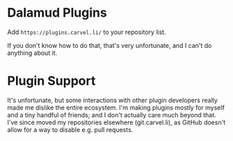 # Dalamud Plugins

Add `https://plugins.carvel.li/` to your repository list. 

If you don't know how to do that, that's very unfortunate, and I can't do anything about it.

# Plugin Support

It's unfortunate, but some interactions with other plugin developers really made me dislike
the entire ecosystem. I'm making plugins mostly for myself and a tiny handful of friends; and I
don't actually care much beyond that. I've since moved my repositories elsewhere (git.carvel.li),
as GitHub doesn't allow for a way to disable e.g. pull requests.
